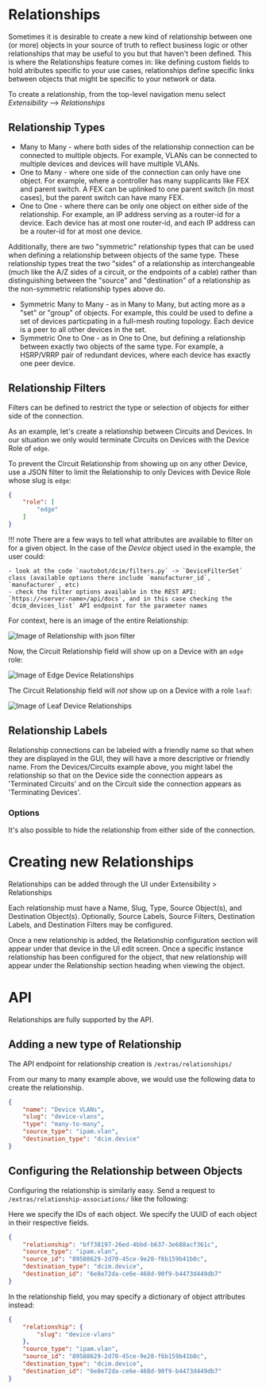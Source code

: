 # Relationships
Sometimes it is desirable to create a new kind of relationship between one (or more) objects in your source of truth to reflect business logic or other relationships that may be useful to you but that haven't been defined. This is where the Relationships feature comes in: like defining custom fields to hold atributes specific to your use cases, relationships define specific links between objects that might be specific to your network or data.

To create a relationship, from the top-level navigation menu select *Extensibility* --> *Relationships*

## Relationship Types

* Many to Many - where both sides of the relationship connection can be connected to multiple objects. For example, VLANs can be connected to multiple devices and devices will have multiple VLANs.
* One to Many - where one side of the connection can only have one object. For example, where a controller has many supplicants like FEX and parent switch. A FEX can be uplinked to one parent switch (in most cases), but the parent switch can have many FEX.
* One to One - where there can be only one object on either side of the relationship. For example, an IP address serving as a router-id for a device. Each device has at most one router-id, and each IP address can be a router-id for at most one device.

Additionally, there are two "symmetric" relationship types that can be used when defining a relationship between objects of the same type. These relationship types treat the two "sides" of a relationship as interchangeable (much like the A/Z sides of a circuit, or the endpoints of a cable) rather than distinguishing between the "source" and "destination" of a relationship as the non-symmetric relationship types above do.

* Symmetric Many to Many - as in Many to Many, but acting more as a "set" or "group" of objects. For example, this could be used to define a set of devices particpating in a full-mesh routing topology. Each device is a peer to all other devices in the set.
* Symmetric One to One - as in One to One, but defining a relationship between exactly two objects of the same type. For example, a HSRP/VRRP pair of redundant devices, where each device has exactly one peer device.

## Relationship Filters

Filters can be defined to restrict the type or selection of objects for either side of the connection. 

As an example, let's create a relationship between Circuits and Devices. 
In our situation we only would terminate Circuits on Devices with the Device Role of `edge`.

To prevent the Circuit Relationship from showing up on any other Device, use a JSON filter to 
limit the Relationship to only Devices with Device Role whose slug is `edge`:

```json
{
    "role": [
        "edge"
    ]
}
```

!!! note
    There are a few ways to tell what attributes are available to filter on for a given object.
    In the case of the *Device* object used in the example, the user could:
    
    - look at the code `nautobot/dcim/filters.py` -> `DeviceFilterSet` class (available options there include `manufacturer_id`, `manufacturer`, etc)
    - check the filter options available in the REST API: `https://<server-name>/api/docs`, and in this case checking the `dcim_devices_list` API endpoint for the parameter names

For context, here is an image of the entire Relationship:

![Image of Relationship with json filter](../../img/relationship_w_json_filter.png)

Now, the Circuit Relationship field will show up on a Device with an `edge` role:

![Image of Edge Device Relationships](../../img/edge_dev_circuit_relationship.png)

The Circuit Relationship field will *not* show up on a Device with a role `leaf`:

![Image of Leaf Device Relationships](../../img/leaf_dev_no_circuit_relationship.png)



## Relationship Labels

Relationship connections can be labeled with a friendly name so that when they are displayed in the GUI, they will have a more descriptive or friendly name. 
From the Devices/Circuits example above, you might label the relationship so that on the Device side the connection appears as 'Terminated Circuits' and on the Circuit side the connection appears as 'Terminating Devices'. 

### Options

It's also possible to hide the relationship from either side of the connection. 

# Creating new Relationships

Relationships can be added through the UI under Extensibility > Relationships

Each relationship must have a Name, Slug, Type, Source Object(s), and Destination Object(s). Optionally, Source Labels, Source Filters, Destination Labels, and Destination Filters may be configured. 

Once a new relationship is added, the Relationship configuration section will appear under that device in the UI edit screen. Once a specific instance relationship has been configured for the object, that new relationship will appear under the Relationship section heading when viewing the object.


# API

Relationships are fully supported by the API. 

## Adding a new type of Relationship

The API endpoint for relationship creation is `/extras/relationships/`

From our many to many example above, we would use the following data to create the relationship. 

```json
{
    "name": "Device VLANs",
    "slug": "device-vlans",
    "type": "many-to-many",
    "source_type": "ipam.vlan",
    "destination_type": "dcim.device"
}
```

## Configuring the Relationship between Objects

Configuring the relationship is similarly easy. Send a request to `/extras/relationship-associations/` like the following:

Here we specify the IDs of each object. We specify the UUID of each object in their respective fields.

```json
{
    "relationship": "bff38197-26ed-4bbd-b637-3e688acf361c",
    "source_type": "ipam.vlan",
    "source_id": "89588629-2d70-45ce-9e20-f6b159b41b0c",
    "destination_type": "dcim.device",
    "destination_id": "6e8e72da-ce6e-468d-90f9-b4473d449db7"
}
```

In the relationship field, you may specify a dictionary of object attributes instead:

```json
{
    "relationship": {
        "slug": "device-vlans"
    },
    "source_type": "ipam.vlan",
    "source_id": "89588629-2d70-45ce-9e20-f6b159b41b0c",
    "destination_type": "dcim.device",
    "destination_id": "6e8e72da-ce6e-468d-90f9-b4473d449db7"
}
```
